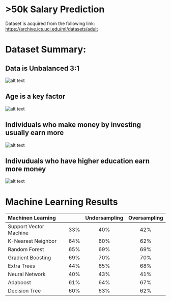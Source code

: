 # >50k Salary Prediction
Dataset is acquired from the following link: https://archive.ics.uci.edu/ml/datasets/adult

# Dataset Summary:
## Data is Unbalanced 3:1
![alt text](https://github.com/nickbiso/50k-Salary-Prediction/blob/master/plots/unbalanced.png)

## Age is a key factor
![alt text](https://github.com/nickbiso/50k-Salary-Prediction/blob/master/plots/age.png)

## Individuals who make money by investing usually earn more  
![alt text](https://github.com/nickbiso/50k-Salary-Prediction/blob/master/plots/capitalgains.png)

## Indivuduals who have higher education earn more money
![alt text](https://github.com/nickbiso/50k-Salary-Prediction/blob/master/plots/education.png)

# Machine Learning Results



|Machinen Learning      |		                  |	Undersampling	|	 Oversampling	  |
|:----------------------|:-------------------:|:-------------:|:---------------:|
|	Support Vector Machine|	33%	                |	40%	          |	42%	            |
|	K-Nearest Neighbor	  |	64%	                |	60%	          |	62%	            |
|	Random Forest	        |	65%	                |	69%	          |	69%	            |           
|	Gradient Boosting	    |	69%	                |	70%	          |	70%	            |
|	Extra Trees	          |	44%               	|	65%	          |	68%	            |
|	Neural Network	      |	40%	                |	43%	          |	41%	            |
|	Adaboost	            |	61%               	|	64%	          |	67%	            |
|	Decision Tree	        |	60%	                |	63%         	|	62%	            |

